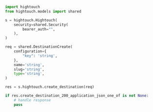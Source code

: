 <!-- Start SDK Example Usage -->


```python
import hightouch
from hightouch.models import shared

s = hightouch.Hightouch(
    security=shared.Security(
        bearer_auth="",
    ),
)

req = shared.DestinationCreate(
    configuration={
        "key": 'string',
    },
    name='string',
    slug='string',
    type='string',
)

res = s.hightouch.create_destination(req)

if res.create_destination_200_application_json_one_of is not None:
    # handle response
    pass
```
<!-- End SDK Example Usage -->